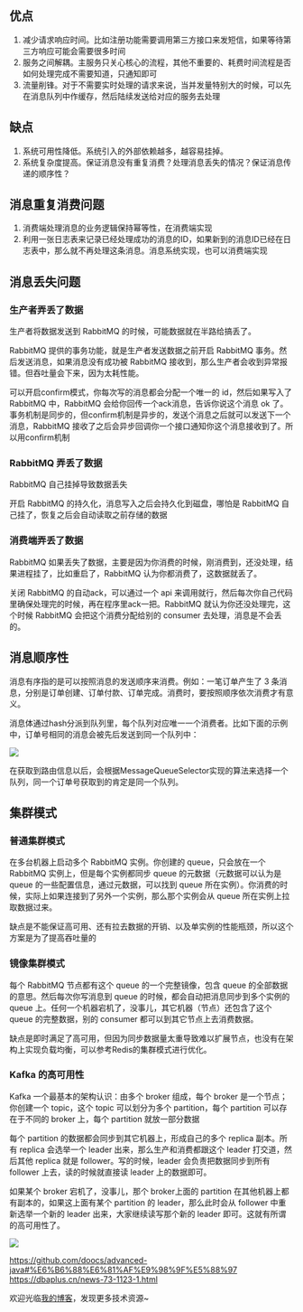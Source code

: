 ## 优点
1. 减少请求响应时间。比如注册功能需要调用第三方接口来发短信，如果等待第三方响应可能会需要很多时间
2. 服务之间解耦。主服务只关心核心的流程，其他不重要的、耗费时间流程是否如何处理完成不需要知道，只通知即可
3. 流量削锋。对于不需要实时处理的请求来说，当并发量特别大的时候，可以先在消息队列中作缓存，然后陆续发送给对应的服务去处理

## 缺点
1. 系统可用性降低。系统引入的外部依赖越多，越容易挂掉。
2. 系统复杂度提高。保证消息没有重复消费？处理消息丢失的情况？保证消息传递的顺序性？

## 消息重复消费问题
1. 消费端处理消息的业务逻辑保持幂等性，在消费端实现
2. 利用一张日志表来记录已经处理成功的消息的ID，如果新到的消息ID已经在日志表中，那么就不再处理这条消息。消息系统实现，也可以消费端实现

## 消息丢失问题
### 生产者弄丢了数据
生产者将数据发送到 RabbitMQ 的时候，可能数据就在半路给搞丢了。

RabbitMQ 提供的事务功能，就是生产者发送数据之前开启 RabbitMQ 事务。然后发送消息，如果消息没有成功被 RabbitMQ 接收到，那么生产者会收到异常报错。但吞吐量会下来，因为太耗性能。

可以开启confirm模式，你每次写的消息都会分配一个唯一的 id，然后如果写入了 RabbitMQ 中，RabbitMQ 会给你回传一个ack消息，告诉你说这个消息 ok 了。事务机制是同步的，但confirm机制是异步的，发送个消息之后就可以发送下一个消息，RabbitMQ 接收了之后会异步回调你一个接口通知你这个消息接收到了。所以用confirm机制

### RabbitMQ 弄丢了数据
RabbitMQ 自己挂掉导致数据丢失

开启 RabbitMQ 的持久化，消息写入之后会持久化到磁盘，哪怕是 RabbitMQ 自己挂了，恢复之后会自动读取之前存储的数据

### 消费端弄丢了数据
RabbitMQ 如果丢失了数据，主要是因为你消费的时候，刚消费到，还没处理，结果进程挂了，比如重启了，RabbitMQ 认为你都消费了，这数据就丢了。

关闭 RabbitMQ 的自动ack，可以通过一个 api 来调用就行，然后每次你自己代码里确保处理完的时候，再在程序里ack一把。RabbitMQ 就认为你还没处理完，这个时候 RabbitMQ 会把这个消费分配给别的 consumer 去处理，消息是不会丢的。

## 消息顺序性
消息有序指的是可以按照消息的发送顺序来消费。例如：一笔订单产生了 3 条消息，分别是订单创建、订单付款、订单完成。消费时，要按照顺序依次消费才有意义。

消息体通过hash分派到队列里，每个队列对应唯一一个消费者。比如下面的示例中，订单号相同的消息会被先后发送到同一个队列中：

![](../images/消息顺序性.jpg)

在获取到路由信息以后，会根据MessageQueueSelector实现的算法来选择一个队列，同一个订单号获取到的肯定是同一个队列。

## 集群模式
### 普通集群模式
在多台机器上启动多个 RabbitMQ 实例。你创建的 queue，只会放在一个 RabbitMQ 实例上，但是每个实例都同步 queue 的元数据（元数据可以认为是 queue 的一些配置信息，通过元数据，可以找到 queue 所在实例）。你消费的时候，实际上如果连接到了另外一个实例，那么那个实例会从 queue 所在实例上拉取数据过来。

缺点是不能保证高可用、还有拉去数据的开销、以及单实例的性能瓶颈，所以这个方案是为了提高吞吐量的

### 镜像集群模式
每个 RabbitMQ 节点都有这个 queue 的一个完整镜像，包含 queue 的全部数据的意思。然后每次你写消息到 queue 的时候，都会自动把消息同步到多个实例的 queue 上。任何一个机器宕机了，没事儿，其它机器（节点）还包含了这个 queue 的完整数据，别的 consumer 都可以到其它节点上去消费数据。

缺点是即时满足了高可用，但因为同步数据量太重导致难以扩展节点，也没有在架构上实现负载均衡，可以参考Redis的集群模式进行优化。

### Kafka 的高可用性
Kafka 一个最基本的架构认识：由多个 broker 组成，每个 broker 是一个节点；你创建一个 topic，这个 topic 可以划分为多个 partition，每个 partition 可以存在于不同的 broker 上，每个 partition 就放一部分数据

每个 partition 的数据都会同步到其它机器上，形成自己的多个 replica 副本。所有 replica 会选举一个 leader 出来，那么生产和消费都跟这个 leader 打交道，然后其他 replica 就是 follower。写的时候，leader 会负责把数据同步到所有 follower 上去，读的时候就直接读 leader 上的数据即可。

如果某个 broker 宕机了，没事儿，那个 broker上面的 partition 在其他机器上都有副本的，如果这上面有某个 partition 的 leader，那么此时会从 follower 中重新选举一个新的 leader 出来，大家继续读写那个新的 leader 即可。这就有所谓的高可用性了。

![](../images/kafka集群.png)

https://github.com/doocs/advanced-java#%E6%B6%88%E6%81%AF%E9%98%9F%E5%88%97 https://dbaplus.cn/news-73-1123-1.html

欢迎光临[我的博客](http://www.wangtianyi.top/?utm_source=github&utm_medium=github)，发现更多技术资源~
